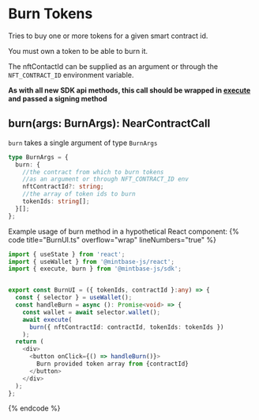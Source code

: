 
# Burn Tokens

Tries to buy one or more tokens for a given smart contract id.

You must own a token to be able to burn it.

The nftContactId can be supplied as an argument or through the `NFT_CONTRACT_ID` environment variable.

**As with all new SDK api methods, this call should be wrapped in [execute](../#execute) and passed a signing method**

## burn(args: BurnArgs): NearContractCall

`burn` takes a single argument of type `BurnArgs`

```typescript
type BurnArgs = {
  burn: {
    //the contract from which to burn tokens
    //as an argument or through NFT_CONTRACT_ID env
    nftContractId?: string;
    //the array of token ids to burn
    tokenIds: string[];
  }[];
};
```

Example usage of burn method in a hypothetical React component:
{% code title="BurnUI.ts" overflow="wrap" lineNumbers="true" %}

```typescript
import { useState } from 'react';
import { useWallet } from '@mintbase-js/react';
import { execute, burn } from '@mintbase-js/sdk';


export const BurnUI = ({ tokenIds, contractId }:any) => {
  const { selector } = useWallet();
  const handleBurn = async (): Promise<void> => {
    const wallet = await selector.wallet();
    await execute(
      burn({ nftContractId: contractId, tokenIds: tokenIds })
    );
  return (
    <div>
      <button onClick={() => handleBurn()}>
        Burn provided token array from {contractId}
      </button>
    </div>
  );
};
```
{% endcode %}